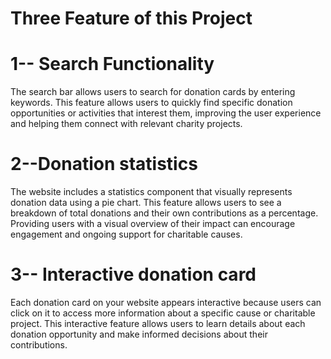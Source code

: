 # Three Feature of this Project

# 1-- Search Functionality
The search bar  allows users to search for donation cards by entering keywords. This feature allows users to quickly find specific donation opportunities or activities that interest them, improving the user experience and helping them connect with relevant charity projects.
 
# 2--Donation statistics
The website includes a statistics component that visually represents donation data using a pie chart. This feature allows users to see a breakdown of total donations and their own contributions as a percentage. Providing users with a visual overview of their impact can encourage  engagement and ongoing support for charitable causes.

# 3-- Interactive donation card
Each donation card on your website appears interactive because users can click on it to access more information about a specific  cause or charitable project. This interactive feature allows users to learn details about  each donation opportunity and make  informed decisions about their contributions.